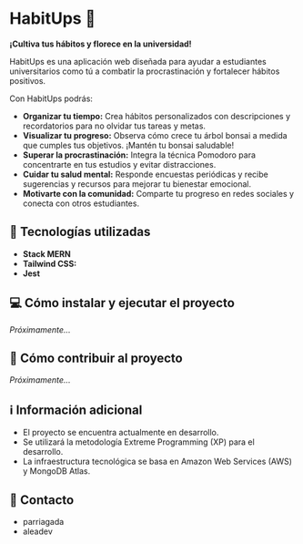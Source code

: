 # HabitUps 🌳

**¡Cultiva tus hábitos y florece en la universidad!**

HabitUps es una aplicación web diseñada para ayudar a estudiantes universitarios como tú a combatir la procrastinación y fortalecer hábitos positivos. 

Con HabitUps podrás:

* **Organizar tu tiempo:** Crea hábitos personalizados con descripciones y recordatorios para no olvidar tus tareas y metas.
* **Visualizar tu progreso:** Observa cómo crece tu árbol bonsai a medida que cumples tus objetivos. ¡Mantén tu bonsai saludable!
* **Superar la procrastinación:** Integra la técnica Pomodoro para concentrarte en tus estudios y evitar distracciones.
* **Cuidar tu salud mental:** Responde encuestas periódicas y recibe sugerencias y recursos para mejorar tu bienestar emocional.
* **Motivarte con la comunidad:** Comparte tu progreso en redes sociales y conecta con otros estudiantes.

## 🚀 Tecnologías utilizadas

* **Stack MERN**
* **Tailwind CSS:** 
* **Jest**

## 💻 Cómo instalar y ejecutar el proyecto

_Próximamente..._

## 🤝 Cómo contribuir al proyecto

_Próximamente..._

## ℹ️ Información adicional

* El proyecto se encuentra actualmente en desarrollo.
* Se utilizará la metodología Extreme Programming (XP) para el desarrollo.
* La infraestructura tecnológica se basa en Amazon Web Services (AWS) y MongoDB Atlas.

## 👥 Contacto

* parriagada
* aleadev

